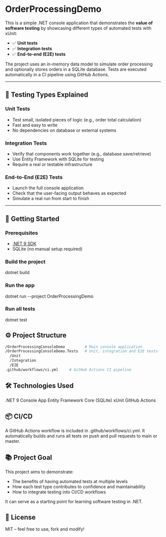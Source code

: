 # OrderProcessingDemo

This is a simple .NET console application that demonstrates the **value of software testing** by showcasing different types of automated tests with xUnit:

- ✅ **Unit tests**
- ✅ **Integration tests**
- ✅ **End-to-end (E2E) tests**

The project uses an in-memory data model to simulate order processing and optionally stores orders in a SQLite database. Tests are executed automatically in a CI pipeline using GitHub Actions.

---

## 🧪 Testing Types Explained

### Unit Tests
- Test small, isolated pieces of logic (e.g., order total calculation)
- Fast and easy to write
- No dependencies on database or external systems

### Integration Tests
- Verify that components work together (e.g., database save/retrieve)
- Use Entity Framework with SQLite for testing
- Require a real or testable infrastructure

### End-to-End (E2E) Tests
- Launch the full console application
- Check that the user-facing output behaves as expected
- Simulate a real run from start to finish

---

## 🚀 Getting Started

### Prerequisites
- [.NET 9 SDK](https://dotnet.microsoft.com/download)
- SQLite (no manual setup required)

### Build the project
dotnet build

### Run the app
dotnet run --project OrderProcessingDemo

### Run all tests
dotnet test

## ⚙️ Project Structure
```bash
/OrderProcessingConsoleDemo         # Main console application
/OrderProcessingConsoleDemo.Tests   # Unit, integration and E2E tests
  /Unit
  /Integration
  /E2E
.github/workflows/ci.yml     # GitHub Actions CI pipeline
```

## 🛠 Technologies Used
.NET 9 Console App
Entity Framework Core (SQLite)
xUnit
GitHub Actions

## 📦 CI/CD
A GitHub Actions workflow is included in .github/workflows/ci.yml. It automatically builds and runs all tests on push and pull requests to main or master.

## 📚 Project Goal
This project aims to demonstrate:

- The benefits of having automated tests at multiple levels
- How each test type contributes to confidence and maintainability
- How to integrate testing into CI/CD workflows

It can serve as a starting point for learning software testing in .NET.

## 📄 License
MIT – feel free to use, fork and modify!
